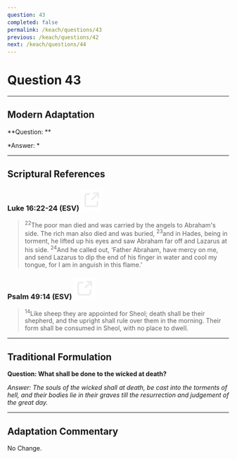 ```yaml
---
question: 43
completed: false
permalink: /keach/questions/43
previous: /keach/questions/42
next: /keach/questions/44
---
```

# Question 43

---
## Modern Adaptation
**Question: **

*Answer: *

---
## Scriptural References
### Luke 16:22-24 (ESV) <a href="https://biblegateway.com/passage/?search=Luke+16%3A22-24&version=ESV"><img src="/assets/svg/link.svg"/></a>
> <sup>22</sup>The poor man died and was carried by the angels to Abraham's side. The rich man also died and was buried,
> <sup>23</sup>and in Hades, being in torment, he lifted up his eyes and saw Abraham far off and Lazarus at his side.
> <sup>24</sup>And he called out, ‘Father Abraham, have mercy on me, and send Lazarus to dip the end of his finger in water and cool my tongue, for I am in anguish in this flame.’

### Psalm 49:14 (ESV) <a href="https://biblegateway.com/passage/?search=Psalm+49%3A14&version=ESV"><img src="/assets/svg/link.svg"/></a>
> <sup>14</sup>Like sheep they are appointed for Sheol; death shall be their shepherd, and the upright shall rule over them in the morning. Their form shall be consumed in Sheol, with no place to dwell.


---
## Traditional Formulation
**Question: What shall be done to the wicked at death?**

*Answer: The souls of the wicked shall at death, be cast into the torments of hell, and their bodies lie in their graves till the resurrection and judgement of the great day.*

---
## Adaptation Commentary
No Change.